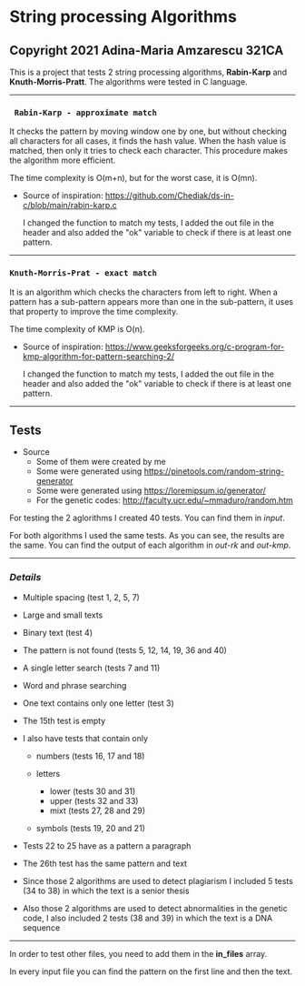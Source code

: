 # String processing Algorithms
## Copyright 2021 Adina-Maria Amzarescu 321CA

This is a project that tests 2 string processing algorithms, **Rabin-Karp** and **Knuth-Morris-Pratt**.
The algorithms were tested in C language.

______________________________________________________________________________________________________________

### `` Rabin-Karp - approximate match``

It checks the pattern by moving window one by one, but without checking all characters for all cases,
it finds the hash value. When the hash value is matched, then only it tries to check each character.
This procedure makes the algorithm more efficient.

The time complexity is O(m+n), but for the worst case, it is O(mn).

* Source of inspiration: https://github.com/Chediak/ds-in-c/blob/main/rabin-karp.c

  I changed the function to match my tests, I added the out file in the header and also
  added the "ok" variable to check if there is at least one pattern.
  
______________________________________________________________________________________________________________

### ``Knuth-Morris-Prat - exact match``

It is an algorithm which checks the characters from left to right. When a pattern has a sub-pattern
appears more than one in the sub-pattern, it uses that property to improve the time complexity.

The time complexity of KMP is O(n).

* Source of inspiration: https://www.geeksforgeeks.org/c-program-for-kmp-algorithm-for-pattern-searching-2/

  I changed the function to match my tests, I added the out file in the header and also
  added the "ok" variable to check if there is at least one pattern.
 
______________________________________________________________________________________________________________

## Tests

  * Source
    * Some of them were created by me
    * Some were generated using https://pinetools.com/random-string-generator
    * Some were generated using https://loremipsum.io/generator/
    * For the genetic codes: http://faculty.ucr.edu/~mmaduro/random.htm

For testing the 2 aglorithms I created 40 tests. You can find them in _input_.

For both algorithms I used the same tests. As you can see, the results are the same. You can find the output
of each algorithm in _out-rk_ and _out-kmp_.

-----------

### _Details_

  * Multiple spacing (test 1, 2, 5, 7)
  * Large and small texts
  * Binary text (test 4)
  * The pattern is not found (tests 5, 12, 14, 19, 36 and 40)
  * A single letter search (tests 7 and 11)
  * Word and phrase searching 
  * One text contains only one letter (test 3)
  * The 15th test is empty
  * I also have tests that contain only
  
      * numbers (tests 16, 17 and 18)
      
      * letters
       
          * lower (tests 30 and 31)
          * upper (tests 32 and 33)
          * mixt (tests 27, 28 and 29)
       
      * symbols (tests 19, 20 and 21)
   * Tests 22 to 25 have as a pattern a paragraph
   * The 26th test has the same pattern and text
   * Since those 2 algorithms are used to detect plagiarism I included 5 tests (34 to 38)
     in which the text is a senior thesis
   * Also those 2 algorithms are used to detect abnormalities in the genetic code, I also
     included 2 tests (38 and 39) in which the text is a DNA sequence
     
----------

In order to test other files, you need to add them in the **in_files** array.

In every input file you can find the pattern on the first line and then the text.
